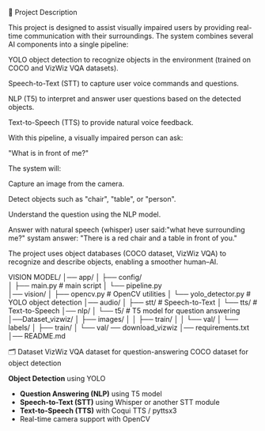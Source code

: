 📖 Project Description

This project is designed to assist visually impaired users by providing real-time communication with their surroundings.
The system combines several AI components into a single pipeline:

YOLO object detection to recognize objects in the environment (trained on COCO and VizWiz VQA  datasets).

Speech-to-Text (STT) to capture user voice commands and questions.

NLP (T5) to interpret and answer user questions based on the detected objects.

Text-to-Speech (TTS) to provide natural voice feedback.

With this pipeline, a visually impaired person can ask:

"What is in front of me?"

The system will:

Capture an image from the camera.

Detect objects such as "chair", "table", or "person".

Understand the question using the NLP model.

Answer with natural speech {whisper}  user said:"what heve surrounding me?" 
systam answer:
"There is a red chair and a table in front of you."

The project uses object databases (COCO dataset, VizWiz VQA) to recognize and describe objects, enabling a smoother human–AI.



VISION MODEL/
│── app/
│   ├── config/        
│   ├── main.py          # main script
│   └── pipeline.py      
│── vision/
│   ├── opencv.py        # OpenCV utilities
│   └── yolo_detector.py # YOLO object detection
│── audio/
│   ├── stt/             # Speech-to-Text
│   └── tts/             # Text-to-Speech
│── nlp/
│   └── t5/              # T5 model for question answering
│──Dataset_vizwiz/
│   ├── images/
│   │   ├── train/
│   │   └── val/
│   └── labels/
│       ├── train/
│       └── val/
 ──  download_vizwiz
│── requirements.txt
│── README.md



🗂️ Dataset
VizWiz VQA dataset for question-answering
COCO dataset for object detection

 **Object Detection** using YOLO
-  **Question Answering (NLP)** using T5 model
-  **Speech-to-Text (STT)** using Whisper or another STT module
-  **Text-to-Speech (TTS)** with Coqui TTS / pyttsx3
-  Real-time camera support with OpenCV